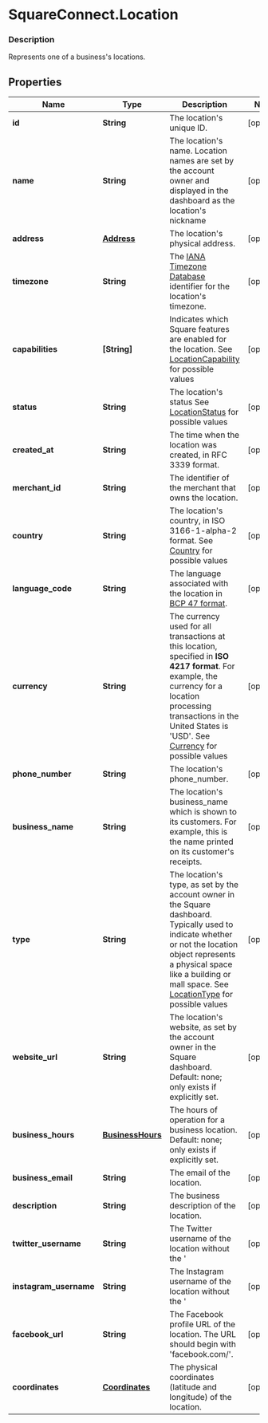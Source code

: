 # SquareConnect.Location

### Description

Represents one of a business's locations.

## Properties
Name | Type | Description | Notes
------------ | ------------- | ------------- | -------------
**id** | **String** | The location&#39;s unique ID. | [optional] 
**name** | **String** | The location&#39;s name. Location names are set by the account owner and displayed in the dashboard as the location&#39;s nickname | [optional] 
**address** | [**Address**](Address.md) | The location&#39;s physical address. | [optional] 
**timezone** | **String** | The [IANA Timezone Database](https://www.iana.org/time-zones) identifier for the location&#39;s timezone. | [optional] 
**capabilities** | **[String]** | Indicates which Square features are enabled for the location. See [LocationCapability](#type-locationcapability) for possible values | [optional] 
**status** | **String** | The location&#39;s status See [LocationStatus](#type-locationstatus) for possible values | [optional] 
**created_at** | **String** | The time when the location was created, in RFC 3339 format. | [optional] 
**merchant_id** | **String** | The identifier of the merchant that owns the location. | [optional] 
**country** | **String** | The location&#39;s country, in ISO 3166-1-alpha-2 format. See [Country](#type-country) for possible values | [optional] 
**language_code** | **String** | The language associated with the location in [BCP 47 format](https://tools.ietf.org/html/bcp47#appendix-A). | [optional] 
**currency** | **String** | The currency used for all transactions at this location, specified in __ISO 4217 format__. For example, the currency for a location processing transactions in the United States is &#39;USD&#39;. See [Currency](#type-currency) for possible values | [optional] 
**phone_number** | **String** | The location&#39;s phone_number. | [optional] 
**business_name** | **String** | The location&#39;s business_name which is shown to its customers. For example, this is the name printed on its customer&#39;s receipts. | [optional] 
**type** | **String** | The location&#39;s type, as set by the account owner in the Square dashboard. Typically used to indicate whether or not the location object represents a physical space like a building or mall space. See [LocationType](#type-locationtype) for possible values | [optional] 
**website_url** | **String** | The location&#39;s website, as set by the account owner in the Square dashboard.  Default: none; only exists if explicitly set. | [optional] 
**business_hours** | [**BusinessHours**](BusinessHours.md) |   The hours of operation for a business location.  Default: none; only exists if explicitly set. | [optional] 
**business_email** | **String** | The email of the location. | [optional] 
**description** | **String** | The business description of the location. | [optional] 
**twitter_username** | **String** | The Twitter username of the location without the &#39; | [optional] 
**instagram_username** | **String** | The Instagram username of the location without the &#39; | [optional] 
**facebook_url** | **String** | The Facebook profile URL of the location. The URL should begin with &#39;facebook.com/&#39;. | [optional] 
**coordinates** | [**Coordinates**](Coordinates.md) | The physical coordinates (latitude and longitude) of the location. | [optional] 


